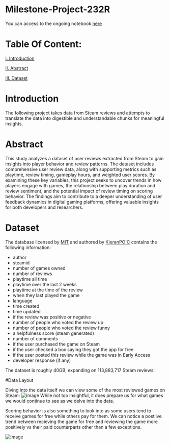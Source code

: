 # Milestone-Project-232R
You can access to the ongoing notebook [here](https://colab.research.google.com/drive/1fRkPnDpM9iT9j1_r4wEPnfLOAMCwGa10?usp=sharing)

# Table Of Content:
[I. Introduction](https://github.com/AlbabNewaz/Milestone-Project-232R/edit/main/README.md#introduction)

[II. Abstract](https://github.com/AlbabNewaz/Milestone-Project-232R/edit/main/README.md#abstract)

[III. Dataset](https://github.com/AlbabNewaz/Milestone-Project-232R/edit/main/README.md#dataset)

# Introduction

The following project takes data from Steam reviews and attempts to translate the data into digestible and understandable chunks for meaningful insights. 

# Abstract

This study analyzes a dataset of user reviews extracted from Steam to gain insights into player behavior and review patterns. The dataset includes comprehensive user review data, along with supporting metrics such as playtime, review timing, gameplay hours, and weighted user scores. By examining these key variables, this project seeks to uncover trends in how players engage with games, the relationship between play duration and review sentiment, and the potential impact of review timing on scoring behavior. The findings aim to contribute to a deeper understanding of user feedback dynamics in digital gaming platforms, offering valuable insights for both developers and researchers.

# Dataset

The database licensed by [MIT](https://www.mit.edu/~amini/LICENSE.md) and authored by [KieranPO'C](https://www.kaggle.com/kieranpoc) contains the following information:

- author
- steamid
- number of games owned
- number of reviews
- playtime all time
- playtime over the last 2 weeks
- playtime at the time of the review
- when they last played the game
- language
- time created
- time updated
- if the review was positive or negative
- number of people who voted the review up
- number of people who voted the review funny
- a helpfulness score (steam generated)
- number of comments
- if the user purchased the game on Steam
- if the user checked a box saying they got the app for free
- if the user posted this review while the game was in Early Access
- developer response (if any)

The dataset is roughly 40GB, expanding on 113,883,717 Steam reviews. 

#Data Layout

Diving into the data itself we can view some of the most reviewed games on Steam:
![image](https://github.com/user-attachments/assets/0334e365-7c05-470a-abce-3d73d547a8a7)
While not too insightful, it does prepare us for what games we would continue to see as we delve into the data.

Scoring behavior is also something to look into as some users tend to receive games for free while others pay for them. We can notice a postiive trend between recieving the game for free and reviewing the game more positively vs their paid counterparts other than a few exceptions.

![image](https://github.com/user-attachments/assets/6636fcdb-315b-425d-ad02-080a5f7c4b74)


